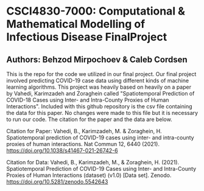# CSCI4830-7000: Computational & Mathematical Modelling of Infectious Disease FinalProject
## Authors: Behzod Mirpochoev & Caleb Cordsen
This is the repo for the code we utilized in our final project. Our final project involved predicting COVID-19 case data using different kinds of machine learning algorithms. This project was heavily based on heavily on a paper by Vahedi, Karimzadeh and Zoraghein called "Spatiotemporal Prediction of COVID-18 Cases using Inter- and Intra-County Proxies of Human Interactions". Included with this github repository is the csv file containing the data for this paper. No changes were made to this file but it is necessary to run our code. The citation for the paper and the data are below.

Citation for Paper: 
Vahedi, B., Karimzadeh, M. & Zoraghein, H. Spatiotemporal prediction of COVID-19 cases using inter- and intra-county proxies of human interactions. Nat Commun 12, 6440 (2021). https://doi.org/10.1038/s41467-021-26742-6

Citation for Data: 
Vahedi, B., Karimzadeh, M., & Zoraghein, H. (2021). Spatiotemporal Prediction of COVID-19 Cases using Inter- and Intra-County Proxies of Human Interactions (dataset) (v1.0) [Data set]. Zenodo. https://doi.org/10.5281/zenodo.5542643
